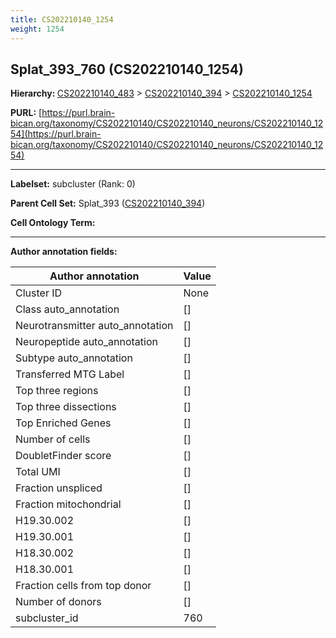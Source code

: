 ```yaml
---
title: CS202210140_1254
weight: 1254
---
```

## Splat_393_760 (CS202210140_1254)
<b>Hierarchy: </b>
[CS202210140_483](../CS202210140_483) >
[CS202210140_394](../CS202210140_394) >
[CS202210140_1254](../CS202210140_1254)

**PURL:** [https://purl.brain-bican.org/taxonomy/CS202210140/CS202210140_neurons/CS202210140_1254](https://purl.brain-bican.org/taxonomy/CS202210140/CS202210140_neurons/CS202210140_1254)

---


**Labelset:** subcluster (Rank: 0)

**Parent Cell Set:** Splat_393 ([CS202210140_394](../CS202210140_394))



**Cell Ontology Term:** 

[MARKER GENES.]: #


---

[TRANSFERRED ANNOTATIONS.]: #


[AUTHOR ANNOTATION FIELDS.]: #


**Author annotation fields:**

| Author annotation | Value |
|-------------------|-------|
|Cluster ID|None|
|Class auto_annotation|[]|
|Neurotransmitter auto_annotation|[]|
|Neuropeptide auto_annotation|[]|
|Subtype auto_annotation|[]|
|Transferred MTG Label|[]|
|Top three regions|[]|
|Top three dissections|[]|
|Top Enriched Genes|[]|
|Number of cells|[]|
|DoubletFinder score|[]|
|Total UMI|[]|
|Fraction unspliced|[]|
|Fraction mitochondrial|[]|
|H19.30.002|[]|
|H19.30.001|[]|
|H18.30.002|[]|
|H18.30.001|[]|
|Fraction cells from top donor|[]|
|Number of donors|[]|
|subcluster_id|760|
